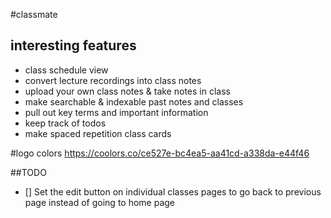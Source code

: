 #classmate

## interesting features

- class schedule view
- convert lecture recordings into class notes
- upload your own class notes & take notes in class
- make searchable & indexable past notes and classes
- pull out key terms and important information
- keep track of todos
- make spaced repetition class cards

#logo colors
https://coolors.co/ce527e-bc4ea5-aa41cd-a338da-e44f46

##TODO

- [] Set the edit button on individual classes pages to go back to previous page instead of going to home page
